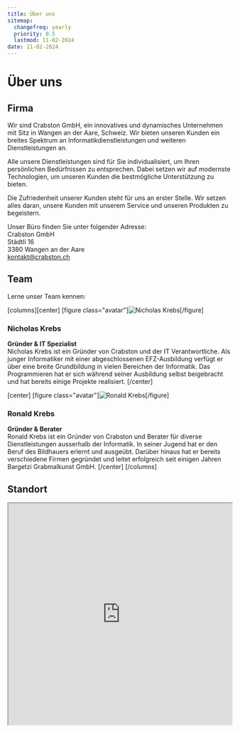 ```yaml
---
title: Über uns
sitemap:
  changefreq: yearly
  priority: 0.5
  lastmod: 11-02-2024
date: 11-02-2024
---
```


# Über uns

## Firma
Wir sind Crabston GmbH, ein innovatives und dynamisches Unternehmen mit Sitz in Wangen an der Aare, Schweiz. Wir bieten unseren Kunden ein breites Spektrum an Informatikdienstleistungen und weiteren Dienstleistungen an.

Alle unsere Dienstleistungen sind für Sie individualisiert, um Ihren persönlichen Bedürfnissen zu entsprechen. Dabei setzen wir auf modernste Technologien, um unseren Kunden die bestmögliche Unterstützung zu bieten.

Die Zufriedenheit unserer Kunden steht für uns an erster Stelle. Wir setzen alles daran, unsere Kunden mit unserem Service und unseren Produkten zu begeistern.

Unser Büro finden Sie unter folgender Adresse:  
Crabston GmbH  
Städtli 16  
3380 Wangen an der Aare  
[kontakt@crabston.ch](mailto:kontakt@crabston.ch)

## Team
Lerne unser Team kennen:

[columns][center]
[figure class="avatar"]![Nicholas Krebs](nicholas-krebs.webp)[/figure]
### Nicholas Krebs
**Gründer & IT Spezialist**  
Nicholas Krebs ist ein Gründer von Crabston und der IT Verantwortliche. Als junger Informatiker mit einer abgeschlossenen EFZ-Ausbildung verfügt er über eine breite Grundbildung in vielen Bereichen der Informatik. Das Programmieren hat er sich während seiner Ausbildung selbst beigebracht und hat bereits einige Projekte realisiert.
[/center]

[center]
[figure class="avatar"]![Ronald Krebs](ronald-krebs.webp)[/figure]
### Ronald Krebs
**Gründer & Berater**  
Ronald Krebs ist ein Gründer von Crabston und Berater für diverse Dienstleistungen ausserhalb der Informatik. In seiner Jugend hat er den Beruf des Bildhauers erlernt und ausgeübt. Darüber hinaus hat er bereits verschiedene Firmen gegründet und leitet erfolgreich seit einigen Jahren Bargetzi Grabmalkunst GmbH.
[/center]
[/columns]


## Standort
<iframe width="100%" height="500px" src="https://www.google.com/maps/embed?pb=!1m18!1m12!1m3!1d2709.0126923332964!2d7.652396377101254!3d47.235897613501805!2m3!1f0!2f0!3f0!3m2!1i1024!2i768!4f13.1!3m3!1m2!1s0x4791d5000e21006b%3A0xdf42a03b9f8ed076!2sCrabston%20GmbH!5e0!3m2!1sde!2sch!4v1713435587063!5m2!1sde!2sch" loading="lazy" referrerPolicy="no-referrer-when-downgrade"></iframe>
